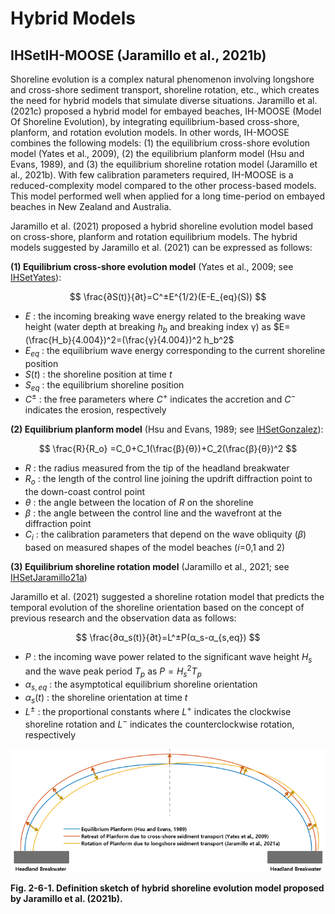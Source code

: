 # Hybrid Models

## IHSetIH-MOOSE (Jaramillo et al., 2021b)

Shoreline evolution is a complex natural phenomenon involving longshore and cross-shore sediment transport, shoreline rotation, etc., which creates the need for hybrid models that simulate diverse situations. Jaramillo et al. (2021c) proposed a hybrid model for embayed beaches, IH-MOOSE (Model Of Shoreline Evolution), by integrating equilibrium-based cross-shore, planform, and rotation evolution models. In other words, IH-MOOSE combines the following models: (1) the equilibrium cross-shore evolution model (Yates et al., 2009), (2) the equilibrium planform model (Hsu and Evans, 1989), and (3) the equilibrium shoreline rotation model (Jaramillo et al., 2021b). With few calibration parameters required, IH-MOOSE is a reduced-complexity model compared to the other process-based models. This model performed well when applied for a long time-period on embayed beaches in New Zealand and Australia.

Jaramillo et al. (2021) proposed a hybrid shoreline evolution model based on cross-shore, planform and rotation equilibrium models. The hybrid models suggested by Jaramillo et al. (2021) can be expressed as follows:

**(1) Equilibrium cross-shore evolution model** (Yates et al., 2009; see [IHSetYates](ebsem_cross.md#ihsetyates-yates-et-al-2009)):

$$
\frac{∂S(t)}{∂t}=C^±E^{1/2}(E-E_{eq}(S))
$$

- $E$ : the incoming breaking wave energy related to the breaking wave height (water depth at breaking $h_b$ and breaking index γ) as $E=(\frac{H_b}{4.004})^2=(\frac{γ}{4.004})^2 h_b^2$
- $E_{eq}$ : the equilibrium wave energy corresponding to the current shoreline position
- $S(t)$ : the shoreline position at time $t$
- $S_{eq}$ : the equilibrium shoreline position
- $C^±$ : the free parameters where $C^+$ indicates the accretion and $C^-$ indicates the erosion, respectively

**(2) Equilibrium planform model** (Hsu and Evans, 1989; see [IHSetGonzalez](equilibrium_planform.md#ihsetgonzalez-hsu-and-evans-1989-gonzalez-and-medina-2001)):

$$
\frac{R}{R_o} =C_0+C_1(\frac{β}{θ})+C_2(\frac{β}{θ})^2
$$

- $R$ : the radius measured from the tip of the headland breakwater
- $R_o$ : the length of the control line joining the updrift diffraction point to the down-coast control point
- $θ$ : the angle between the location of $R$ on the shoreline 
- $β$ : the angle between the control line and the wavefront at the diffraction point
- $C_i$ : the calibration parameters that depend on the wave obliquity ($β$) based on measured shapes of the model beaches ($i$=0,1 and 2)

**(3) Equilibrium shoreline rotation model** (Jaramillo et al., 2021; see [IHSetJaramillo21a](ebsem_long.md#ihsetjaramillo21a-jaramillo-et-al-2021a))

Jaramillo et al. (2021) suggested a shoreline rotation model that predicts the temporal evolution of the shoreline orientation based on the concept of previous research and the observation data as follows:

$$
\frac{∂α_s(t)}{∂t}=L^±P(α_s-α_{s,eq})
$$

- $P$ : the incoming wave power related to the significant wave height $H_s$ and the wave peak period $T_p$ as $P=H_s^2T_p$
- $α_{s,eq}$ : the asymptotical equilibrium shoreline orientation
- $α_s(t)$ : the shoreline orientation at time $t$
- $L^±$ : the proportional constants where $L^+$ indicates the clockwise shoreline rotation and $L^-$ indicates the counterclockwise rotation, respectively

![Fig. 2_6_1](images/Figure2_6_1.png)

**Fig. 2-6-1. Definition sketch of hybrid shoreline evolution model proposed by Jaramillo et al. (2021b).**
